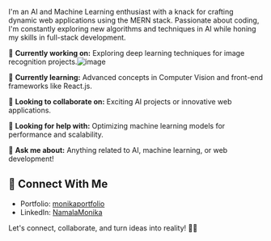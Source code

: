 
I'm an AI and Machine Learning enthusiast with a knack for crafting dynamic web applications using the MERN stack. Passionate about coding, I'm constantly exploring new algorithms and techniques in AI while honing my skills in full-stack development.       

🔭 **Currently working on:** Exploring deep learning techniques for image recognition projects.![image](https://github.com/MONIKANAMALA/MONIKANAMALA/assets/104424662/8a3b9ea8-d035-4646-846b-bdce9300a24c)

🌱 **Currently learning:** Advanced concepts in Computer Vision and front-end frameworks like React.js.

👯 **Looking to collaborate on:** Exciting AI projects or innovative web applications.

🤔 **Looking for help with:** Optimizing machine learning models for performance and scalability.

💬 **Ask me about:** Anything related to AI, machine learning, or web development!

## 🔗 Connect With Me
- Portfolio: [monikaportfolio](https://monikaportfolio.vercel.app/)
- LinkedIn: [NamalaMonika](https://www.linkedin.com/in/namalamonika/)

Let's connect, collaborate, and turn ideas into reality! 🚀✨




